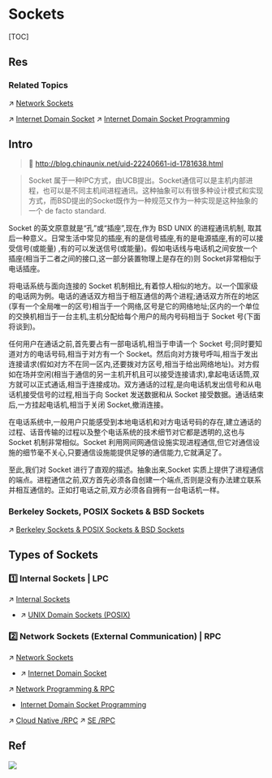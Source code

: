 # Sockets

[TOC]



## Res
### Related Topics
↗ [Network Sockets](../../../OS%20IO%20System/IO%20Generality%20(via%20Abstraction)/🛜%20Network%20Sockets/Network%20Sockets.md)

↗ [Internet Domain Socket](../../../OS%20IO%20System/IO%20Generality%20(via%20Abstraction)/🛜%20Network%20Sockets/Internet%20Domain%20Socket.md)
↗ [Internet Domain Socket Programming](../../../../../🏎️%20Computer%20Networking%20and%20Communication/Network%20Programming%20&%20RPC/Internet%20Domain%20Socket%20Programming/Internet%20Domain%20Socket%20Programming.md)



## Intro
> 🔗 http://blog.chinaunix.net/uid-22240661-id-1781638.html

> Socket 属于一种IPC方式，由UCB提出。Socket通信可以是主机内部进程，也可以是不同主机间进程通讯。这种抽象可以有很多种设计模式和实现方式，而BSD提出的Socket既作为一种规范又作为一种实现是这种抽象的一个 de facto standard.

Socket 的英文原意就是“孔”或“插座”,现在,作为 BSD UNIX 的进程通讯机制,   取其后一种意义。日常生活中常见的插座,有的是信号插座,有的是电源插座,有的可以接受信号(或能量) ,有的可以发送信号(或能量)。假如电话线与电话机之间安放一个插座(相当于二者之间的接口,这一部分装置物理上是存在的)则 Socket非常相似于电话插座。

将电话系统与面向连接的 Socket 机制相比,有着惊人相似的地方。以一个国家级的电话网为例。电话的通话双方相当于相互通信的两个进程;通话双方所在的地区(享有一个全局唯一的区号)相当于一个网络,区号是它的网络地址;区内的一个单位的交换机相当于一台主机,主机分配给每个用户的局内号码相当于 Socket 号(下面将谈到)。

任何用户在通话之前,首先要占有一部电话机,相当于申请一个 Socket 号;同时要知道对方的电话号码,相当于对方有一个 Socket。然后向对方拨号呼叫,相当于发出连接请求(假如对方不在同一区内,还要拨对方区号,相当于给出网络地址)。对方假如在场并空闲(相当于通信的另一主机开机且可以接受连接请求),拿起电话话筒,双方就可以正式通话,相当于连接成功。双方通话的过程,是向电话机发出信号和从电话机接受信号的过程,相当于向 Socket 发送数据和从 Socket 接受数据。通话结束后,一方挂起电话机,相当于关闭 Socket,撤消连接。

在电话系统中,一般用户只能感受到本地电话机和对方电话号码的存在,建立通话的过程、话音传输的过程以及整个电话系统的技术细节对它都是透明的,这也与 Socket 机制非常相似。Socket 利用网间网通信设施实现进程通信,但它对通信设施的细节毫不关心,只要通信设施能提供足够的通信能力,它就满足了。  

至此,我们对 Socket 进行了直观的描述。抽象出来,Socket 实质上提供了进程通信的端点。进程通信之前,双方首先必须各自创建一个端点,否则是没有办法建立联系并相互通信的。正如打电话之前,双方必须各自拥有一台电话机一样。


### Berkeley Sockets, POSIX Sockets & BSD Sockets
↗ [Berkeley Sockets & POSIX Sockets & BSD Sockets](Berkeley%20Sockets%20&%20POSIX%20Sockets%20&%20BSD%20Sockets.md)



## Types of Sockets
### 1️⃣ Internal Sockets | LPC
↗ [Internal Sockets](🌉%20Internal%20Sockets/Internal%20Sockets.md)
- ↗ [UNIX Domain Sockets (POSIX)](🌉%20Internal%20Sockets/UNIX%20Domain%20Sockets%20(POSIX).md)


### 2️⃣ Network Sockets (External Communication) | RPC
↗ [Network Sockets](../../../OS%20IO%20System/IO%20Generality%20(via%20Abstraction)/🛜%20Network%20Sockets/Network%20Sockets.md)
- ↗ [Internet Domain Socket](../../../OS%20IO%20System/IO%20Generality%20(via%20Abstraction)/🛜%20Network%20Sockets/Internet%20Domain%20Socket.md)

↗ [Network Programming & RPC](../../../../../🏎️%20Computer%20Networking%20and%20Communication/Network%20Programming%20&%20RPC/Network%20Programming%20&%20RPC.md)
- [Internet Domain Socket Programming](../../../../../🏎️%20Computer%20Networking%20and%20Communication/Network%20Programming%20&%20RPC/Internet%20Domain%20Socket%20Programming/Internet%20Domain%20Socket%20Programming.md)

↗ [Cloud Native /RPC](../../../../../../../Software%20Engineering/☁️%20Cloud%20Computing%20&%20Cloud%20Native/Cloud%20Operating%20System%20&%20Platform%20(System%20Level%20Engineering)/Orchestration%20&%20Management/Cloud%20RPC%20Services.md)
↗ [SE /RPC](../../../../../../Software%20Engineering/☝️%20Application%20Software%20Engineering/🕸️%20Web%20Development%20&%20The%20Internet/🗄️%20Web%20BackEnd%20Dev%20&%20Middleware/Web%20Dev%20Middleware/RPC%20Services/RPC%20Services.md)



## Ref
[UNIX Domain vs BSD vs TCP vs Internet sockets?]: https://stackoverflow.com/a/22898357/16542494
[👍 Socket 的功能 和 套接字的三种类型 | ChinaUnix]: http://blog.chinaunix.net/uid-22240661-id-1781638.html

[👍【网络编程知识】什么是Socket？概念及原理分析]: https://www.cnblogs.com/gmpy/articles/17802712.html

![](../../../../../../../../Assets/Pics/Pasted%20image%2020240423222918.png)
